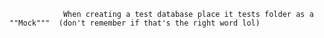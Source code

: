                 When creating a test database place it tests folder as a ""Mock"""  (don't remember if that's the right word lol)